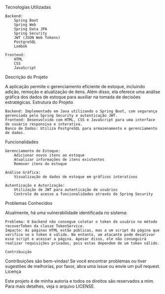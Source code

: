 Tecnologias Utilizadas

    Backend:
        Spring Boot
        Spring Web
        Spring Data JPA
        Spring Security
        JWT (JSON Web Tokens)
        PostgreSQL
        Lombok

    Frontend:
        HTML
        CSS
        JavaScript

Descrição do Projeto

A aplicação permite o gerenciamento eficiente de estoque, incluindo adição, remoção e atualização de itens. Além disso, ela oferece uma análise gráfica dos dados de estoque para auxiliar na tomada de decisões estratégicas.
Estrutura do Projeto

    Backend: Implementado em Java utilizando o Spring Boot, com segurança gerenciada pelo Spring Security e autenticação JWT.
    Frontend: Desenvolvido com HTML, CSS e JavaScript para uma interface de usuário responsiva e interativa.
    Banco de Dados: Utiliza PostgreSQL para armazenamento e gerenciamento de dados.

Funcionalidades

    Gerenciamento de Estoque:
        Adicionar novos itens ao estoque
        Atualizar informações de itens existentes
        Remover itens do estoque

    Análise Gráfica:
        Visualização de dados de estoque em gráficos interativos

    Autenticação e Autorização:
        Utilização de JWT para autenticação de usuários
        Controle de acesso a funcionalidades através do Spring Security

Problemas Conhecidos

Atualmente, há uma vulnerabilidade identificada no sistema:

    Problema: O backend não consegue coletar o token do usuário no método recoverToken da classe TokenService.
    Impacto: As páginas HTML estão públicas, mas a um script da página que verifica se o token é válido. No entanto, um atacante pode desativar esse script e acessar a página. Apesar disso, ele não conseguirá realizar requisições privadas, pois estas dependem de um token válido.

    Contribuição

Contribuições são bem-vindas! Se você encontrar problemas ou tiver sugestões de melhorias, por favor, abra uma issue ou envie um pull request.
Licença

Este projeto é de minha autoria e todos os direitos são reservados a mim. Para mais detalhes, veja o arquivo LICENSE.
